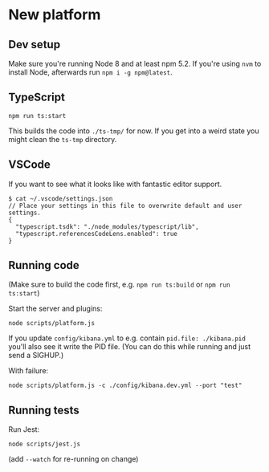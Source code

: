 # New platform

## Dev setup

Make sure you're running Node 8 and at least npm 5.2. If you're using `nvm` to
install Node, afterwards run `npm i -g npm@latest`.

## TypeScript

```
npm run ts:start
```

This builds the code into `./ts-tmp/` for now. If you get into a weird state you
might clean the `ts-tmp` directory.

## VSCode

If you want to see what it looks like with fantastic editor support.

```
$ cat ~/.vscode/settings.json
// Place your settings in this file to overwrite default and user settings.
{
  "typescript.tsdk": "./node_modules/typescript/lib",
  "typescript.referencesCodeLens.enabled": true
}
```

## Running code

(Make sure to build the code first, e.g. `npm run ts:build` or `npm run ts:start`)

Start the server and plugins:

```
node scripts/platform.js
```

If you update `config/kibana.yml` to e.g. contain `pid.file: ./kibana.pid`
you'll also see it write the PID file. (You can do this while running and just
send a SIGHUP.)

With failure:

```
node scripts/platform.js -c ./config/kibana.dev.yml --port "test"
```

## Running tests

Run Jest:

```
node scripts/jest.js
```

(add `--watch` for re-running on change)

